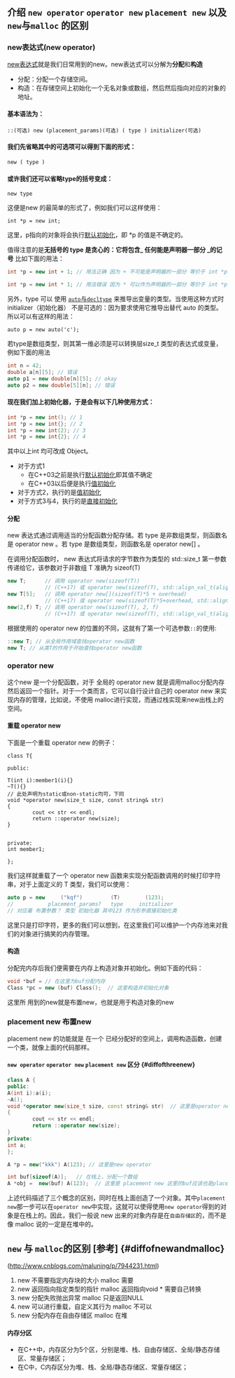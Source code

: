 ## 介绍 `new operator` `operator new` `placement new` 以及 `new`与`malloc` 的区别

### new表达式(new operator)
[new表达式](http://zh.cppreference.com/w/cpp/language/new)就是我们日常用到的new。new表达式可以分解为**分配**和**构造** 
* 分配：分配一个存储空间。
* 构造：在存储空间上初始化一个无名对象或数组，然后然后指向对应的对象的地址。

#### 基本语法为：

`::(可选) new (placement_params)(可选) ( type ) initializer(可选)`

#### 我们先省略其中的可选项可以得到下面的形式：

`new ( type )`

#### 或许我们还可以省略type的括号变成：

`new type`

这便是new 的最简单的形式了，例如我们可以这样使用：

`int *p = new int;`

这里，p指向的对象将会执行[默认初始化](./initial.md#defaultInit)，即 *p 的值是不确定的。

值得注意的是**无括号的 type 是贪心的：它将包含_ 任何能是声明器一部分  _的记号** 比如下面的用法：

``` cpp
int *p = new int + 1; // 用法正确 因为 + 不可能是声明器的一部分 等价于 int *p = new (int) + 1;

int *p = new int * 1; // 用法错误 因为 * 可以作为声明器的一部分 等价于 int *p = new (int *) 1;
```


另外，type 可以 使用 [`auto`与`decltype`](./autoanddecltype.md) 来推导出变量的类型。当使用这种方式时 initializer（初始化器） 不是可选的：因为要求使用它推导出替代 auto 的类型。所以可以有这样的用法：

`auto p = new auto('c');`

若type是数组类型，则其第一维必须是可以转换层size_t 类型的表达式或变量，例如下面的用法

``` cpp
int n = 42;
double a[n][5]; // 错误
auto p1 = new double[n][5]; // okay
auto p2 = new double[5][n]; // 错误
```

#### 现在我们加上初始化器，于是会有以下几种使用方式：

``` cpp
int *p = new int(); // 1
int *p = new int{}; // 2
int *p = new int(2); // 3
int *p = new int{2}; // 4
```

其中以上int 均可改成 Object。

* 对于方式1
    * 在C++03之前是执行[默认初始化](./initial.md#defaultInit)即其值不确定
    * 在C++03以后便是执行[值初始化](./initial.md#valueInit)
* 对于方式2，执行的是[值初始化](./initial.md#valueInit)
* 对于方式3与4，执行的是[直接初始化](./initial.md#directInit)

#### 分配
new 表达式通过调用适当的分配函数分配存储。若 type 是非数组类型，则函数名是 operator new 。若 type 是数组类型，则函数名是 operator new[] 。

在调用分配函数时， new 表达式将请求的字节数作为类型的 std::size_t 第一参数传递给它，该参数对于非数组 T 准确为 sizeof(T)

``` cpp
new T;      // 调用 operator new(sizeof(T))
            // (C++17) 或 operator new(sizeof(T), std::align_val_t(alignof(T))))
new T[5];   // 调用 operator new[](sizeof(T)*5 + overhead)
            // (C++17) 或 operator new(sizeof(T)*5+overhead, std::align_val_t(alignof(T))))
new(2,f) T; // 调用 operator new(sizeof(T), 2, f)
            // (C++17) 或 operator new(sizeof(T), std::align_val_t(alignof(T)), 2, f)
```

根据使用的 operator new 的位置的不同，这就有了第一个可选参数`::`的使用:

``` cpp
::new T; // 从全局作用域查找operator new函数
new T; // 从类T的作用于开始查找operator new函数
```

### operator new
这个new 是一个分配函数，对于 全局的 operator new 就是调用malloc分配内存然后返回一个指针。对于一个类而言，它可以自行设计自己的 operator new 来实现内存的管理，比如说，不使用 malloc进行实现，而通过栈实现来new出栈上的空间。

#### 重载 operator new
下面是一个重载 operator new 的例子：

```
class T{

public:

T(int i):member1(i){}
~T(){}
// 此处声明为static或non-static均可，下同
void *operator new(size_t size, const string& str) 
{
        cout << str << endl;
        return ::operator new(size);
}


private:
int member1;

};
```

我们这样就重载了一个 operator new 函数来实现分配函数调用的时候打印字符串，对于上面定义的 T 类型，我们可以使用：

``` cpp
auto p = new     ("kqf")         (T)        (123);
//           placement_params?   type     initializer
// 对应着 布置参数？ 类型 初始化器 其中123 作为形参直接初始化类
```

这里只是打印字符，更多的我们可以想到，在这里我们可以维护一个内存池来对我们的对象进行搞笑的内存管理。

#### 构造
分配完内存后我们便需要在内存上构造对象并初始化。例如下面的代码：

``` cpp
void *buf = // 在这里为buf分配内存
Class *pc = new (buf) Class();  // 这里构造并初始化对象
```

这里所 用到的new就是布置new，也就是用于构造对象的new

### placement new   布置new
placement new 的功能就是 在一个 已经分配好的空间上，调用构造函数，创建一个类，就像上面的代码那样。

#### `new operator` `operator new` `placement new` 区分 {#diffofthreenew}

```cpp
class A {
public:
A(int i):a(i);
~A();
void *operator new(size_t size, const string& str)  // 这里是operator new
{
        cout << str << endl;
        return ::operator new(size);
}
private:
int a;
};

A *p = new("kkk") A(123); // 这里是new operator

int buf[sizeof(A)];   // 在栈上，分配一个数组
A *obj =  new(buf) A(123);  // 这里是 placement new 这里的buf应该也是placement_params
```

上述代码描述了三个概念的区别，同时在栈上面创造了一个对象。其中`placement new`那一步可以在`operator new`中实现，这就可以使得使用`new operator`得到的对象是在栈上的。因此，我们一般说 new 出来的对象内存是在`自由存储区`的，而不是像 malloc 说的一定是在堆中的。

## `new` 与 `malloc`的区别 [参考] {#diffofnewandmalloc}
(http://www.cnblogs.com/maluning/p/7944231.html)

1. new 不需要指定内存块的大小  malloc 需要
2. new 返回指向指定类型的指针 malloc 返回指向void * 需要自己转换
3. new 分配失败抛出异常 malloc 只是返回NULL
4. new 可以进行重载，自定义其行为 malloc 不可以
5. new 分配内存在自由存储区 malloc 在堆

#### 内存分区
* 在C++中，内存区分为5个区，分别是堆、栈、自由存储区、全局/静态存储区、常量存储区；
* 在C中，C内存区分为堆、栈、全局/静态存储区、常量存储区；
